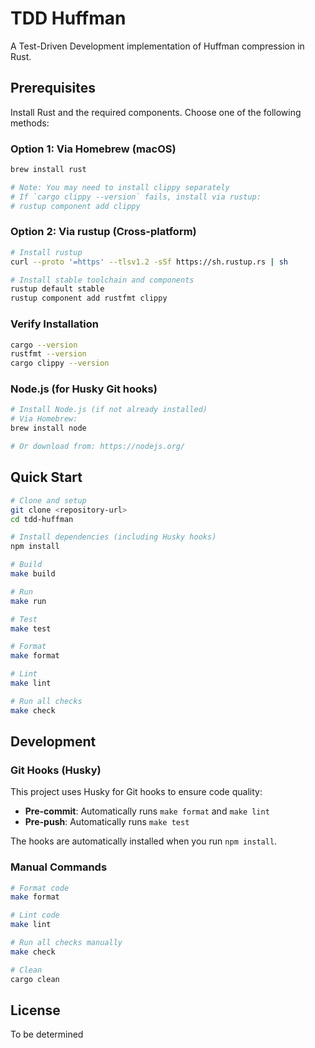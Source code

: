 # TDD Huffman

A Test-Driven Development implementation of Huffman compression in Rust.

## Prerequisites

Install Rust and the required components. Choose one of the following methods:

### Option 1: Via Homebrew (macOS)
```bash
brew install rust

# Note: You may need to install clippy separately
# If `cargo clippy --version` fails, install via rustup:
# rustup component add clippy
```

### Option 2: Via rustup (Cross-platform)
```bash
# Install rustup
curl --proto '=https' --tlsv1.2 -sSf https://sh.rustup.rs | sh

# Install stable toolchain and components
rustup default stable
rustup component add rustfmt clippy
```

### Verify Installation
```bash
cargo --version
rustfmt --version
cargo clippy --version
```

### Node.js (for Husky Git hooks)
```bash
# Install Node.js (if not already installed)
# Via Homebrew:
brew install node

# Or download from: https://nodejs.org/
```

## Quick Start

```bash
# Clone and setup
git clone <repository-url>
cd tdd-huffman

# Install dependencies (including Husky hooks)
npm install

# Build
make build

# Run
make run

# Test
make test

# Format
make format

# Lint
make lint

# Run all checks
make check
```

## Development

### Git Hooks (Husky)

This project uses Husky for Git hooks to ensure code quality:

- **Pre-commit**: Automatically runs `make format` and `make lint`
- **Pre-push**: Automatically runs `make test`

The hooks are automatically installed when you run `npm install`.

### Manual Commands

```bash
# Format code
make format

# Lint code
make lint

# Run all checks manually
make check

# Clean
cargo clean
```

## License

To be determined
